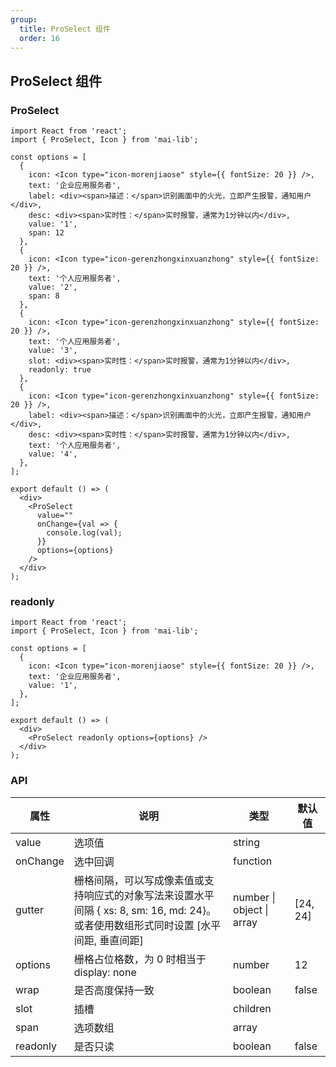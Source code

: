 ```yaml
---
group:
  title: ProSelect 组件
  order: 16
---
```


## ProSelect 组件

### ProSelect

```tsx
import React from 'react';
import { ProSelect, Icon } from 'mai-lib';

const options = [
  {
    icon: <Icon type="icon-morenjiaose" style={{ fontSize: 20 }} />,
    text: '企业应用服务者',
    label: <div><span>描述：</span>识别画面中的火光，立即产生报警，通知用户</div>,
    desc: <div><span>实时性：</span>实时报警，通常为1分钟以内</div>,
    value: '1',
    span: 12
  },
  {
    icon: <Icon type="icon-gerenzhongxinxuanzhong" style={{ fontSize: 20 }} />,
    text: '个人应用服务者',
    value: '2',
    span: 8
  },
  {
    icon: <Icon type="icon-gerenzhongxinxuanzhong" style={{ fontSize: 20 }} />,
    text: '个人应用服务者',
    value: '3',
    slot: <div><span>实时性：</span>实时报警，通常为1分钟以内</div>,
    readonly: true
  },
  {
    icon: <Icon type="icon-gerenzhongxinxuanzhong" style={{ fontSize: 20 }} />,
    label: <div><span>描述：</span>识别画面中的火光，立即产生报警，通知用户</div>,
    desc: <div><span>实时性：</span>实时报警，通常为1分钟以内</div>,
    text: '个人应用服务者',
    value: '4',
  },
];

export default () => (
  <div>
    <ProSelect
      value=""
      onChange={val => {
        console.log(val);
      }}
      options={options}
    />
  </div>
);
```

### readonly

```tsx
import React from 'react';
import { ProSelect, Icon } from 'mai-lib';

const options = [
  {
    icon: <Icon type="icon-morenjiaose" style={{ fontSize: 20 }} />,
    text: '企业应用服务者',
    value: '1',
  },
];

export default () => (
  <div>
    <ProSelect readonly options={options} />
  </div>
);
```

### API

| 属性     | 说明     | 类型     | 默认值 |
| -------- | -------- | -------- | ------ |
| value    | 选项值   | string   |        |
| onChange | 选中回调 | function |        |
| gutter  | 栅格间隔，可以写成像素值或支持响应式的对象写法来设置水平间隔 { xs: 8, sm: 16, md: 24}。或者使用数组形式同时设置 [水平间距, 垂直间距] | number \| object \| array    |   [24, 24]   |
| options  | 栅格占位格数，为 0 时相当于 display: none | number    |   12   |
| wrap    | 是否高度保持一致   | boolean   |    false    |
| slot    | 插槽   | children   |        |
| span  | 选项数组 | array    |        |
| readonly | 是否只读 | boolean  | false  |
